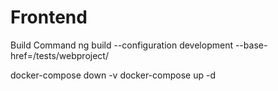 # Frontend

Build Command ng build --configuration development --base-href=/tests/webproject/


docker-compose down -v
docker-compose up -d

